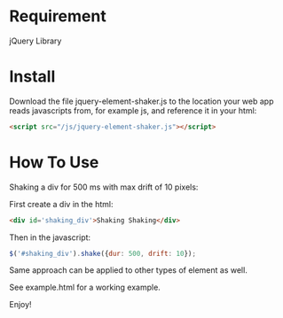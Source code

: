 Requirement
=========================
jQuery Library

Install
=========================
Download the file jquery-element-shaker.js to the location your web app reads javascripts from, for example js, and reference it in your html:

```html
<script src="/js/jquery-element-shaker.js"></script>
```

How To Use
=========================

Shaking a div for 500 ms with max drift of 10 pixels:

First create a div in the html:

```html
<div id='shaking_div'>Shaking Shaking</div>
```

Then in the javascript:

```javascript
$('#shaking_div').shake({dur: 500, drift: 10});
```

Same approach can be applied to other types of element as well.

See example.html for a working example.

Enjoy!